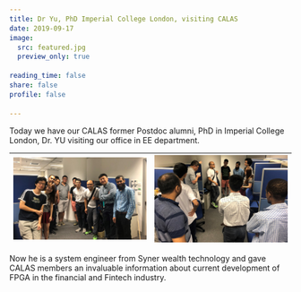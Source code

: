 ```yaml
---
title: Dr Yu, PhD Imperial College London, visiting CALAS
date: 2019-09-17
image:
  src: featured.jpg
  preview_only: true

reading_time: false
share: false
profile: false

---
```

Today we have our CALAS former Postdoc alumni, PhD in Imperial College London, Dr. YU visiting our office in EE department.
<!--more-->
| ![](image1.jpg) | ![](image2.jpg) |
|-----------------|-----------------|

Now he is a system engineer from Syner wealth technology and gave CALAS members an invaluable information about current development of FPGA in the financial and Fintech industry.